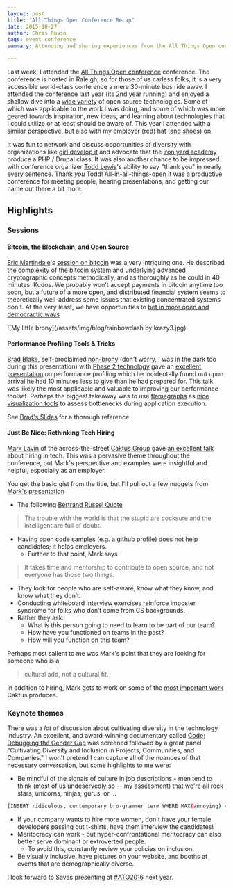 ```yaml
---
layout: post
title: "All Things Open Conference Recap"
date: 2015-10-27
author: Chris Russo
tags: event conference
summary: Attending and sharing experiences from the All Things Open conference.

---
```


Last week, I attended the
[All Things Open conference](http://allthingsopen.org/) conference. The
conference is hosted in Raleigh, so for those of us carless folks, it is a very
accessible world-class conference a mere 30-minute bus ride away. I attended
the conference last year (its 2nd year running) and enjoyed a shallow dive
into a [wide variety](http://allthingsopen.org/schedule/) of open source
technologies. Some of which was applicable to the work I was doing, and some of
which was more geared towards inspiration, new ideas, and learning about
technologies that I could utilize or at least should be aware of. This
year I attended with a similar perspective, but also with my employer (red) hat
([and shoes](https://twitter.com/Savas_Labs/status/656108971175116801)) on.

It was fun to network and discuss opportunities of diversity with organizations
like [girl develop it](https://www.girldevelopit.com/) and advocate that the
[iron yard academy](http://theironyard.com/locations/durham/)
produce a PHP / Drupal class. It was also another chance to be impressed with
conference organizer [Todd Lewis](https://twitter.com/toddlew)'s ability to say
"thank you" in nearly every sentence. Thank _you_ Todd! All-in-all-things-open
it was a productive conference for meeting people, hearing presentations, and
getting our name out there a bit more.

## Highlights

### Sessions

#### Bitcoin, the Blockchain, and Open Source
[Eric Martindale](https://twitter.com/martindale?lang=en)'s
[session on bitcoin](http://allthingsopen.org/talks/bitcoin-the-blockchain-and-open-source/)
was a very intriguing one. He described the complexity of the bitcoin system and
underlying advanced cryptographic concepts methodically, and as thoroughly
as he could in 40 minutes. Kudos. We probably won't accept payments in bitcoin
anytime too soon, but a future of a more open, and distributed financial system
seems to theoretically well-address some issues that existing concentrated
systems don't. At the very least, we have opportunities to
[bet in more open and democractic ways](http://www.augur.net/)

![My little brony](/assets/img/blog/rainbowdash by krazy3.jpg)

#### Performance Profiling Tools & Tricks
[Brad Blake](https://www.phase2technology.com/brad-blake/), self-proclaimed
[non-brony](http://whatisabrony.com/) (don't worry, I was in the dark too during
this presentation) with [Phase 2
technology](https://www.phase2technology.com/) gave an
[excellent presentation](http://allthingsopen.org/talks/performance-profiling-tools-tricks)
on performance profiling which he incidentally found out upon arrival he had 10
minutes less to give than he had prepared for. This talk was likely the most
applicable and valuable to improving our performance toolset. Perhaps the
biggest takeaway was to use
[flamegraphs](https://github.com/brendangregg/FlameGraph) as [nice visualization
tools](https://github.com/msonnabaum/xhprof-flamegraphs) to assess bottlenecks
during application execution.

See [Brad's Slides](http://www.slideshare.net/Phase2Technology/performance-profiling-tools-and-tricks)
for a thorough reference.

#### Just Be Nice: Rethinking Tech Hiring

[Mark Lavin](https://twitter.com/DrOhYes) of the across-the-street
[Caktus Group](https://www.caktusgroup.com/) gave [an excellent
talk](http://allthingsopen.org/talks/just-be-nice-rethinking-tech-hiring/)
about hiring in tech. This was a pervasive theme throughout the conference,
but Mark's perspective and examples were insightful and helpful, especially as
an employer.

You get the basic gist from the title, but I'll pull out a few nuggets from
[Mark's presentation](http://talks.caktusgroup.com/all-things-open/2015/hiring/#/1)

+ The following [Bertrand Russel Quote](http://talks.caktusgroup.com/all-things-open/2015/hiring/#/13)

> The trouble with the world is that the stupid are cocksure and the intelligent are full of doubt.

+ Having open code samples (e.g. a github profile) does not help candidates;
it helps employers.
  + Further to that point, Mark says

> It takes time and mentorship to contribute to open source, and not everyone
has those two things.

+ They look for people who are self-aware, know what they know, and know what
they don’t.
+ Conducting whiteboard interview exercises reinforce imposter syndrome for
folks who don’t come from CS backgrounds.
+ Rather they ask:
  + What is this person going to need to learn to be part of our team?
  + How have you functioned on teams in the past?
  + How will you function on this team?

Perhaps most salient to me was Mark's point that they are looking for someone
who is a

> cultural add, not a cultural fit.

In addition to hiring, Mark gets to work on some of the
[most important work](https://github.com/caktus/taytay) Caktus produces.

### Keynote themes
There was a _lot_ of discussion about cultivating diversity in the technology
industry. An excellent, and award-winning documentary called
[Code: Debugging the Gender Gap](http://www.codedocumentary.com/)
was screened followed by a great panel "Cultivating Diversity and Inclusion in
Projects, Communities, and Companies." I won't pretend I can capture all
of the nuances of that necessary conversation, but some highlights to me were:

+ Be mindful of the signals of culture in job descriptions - men tend to think
(most of us undeservedly so -- my assessment) that we're all rock stars,
unicorns, ninjas, gurus, or ...

```bash
[INSERT ridiculous, contemporary bro-grammer term WHERE MAX(annoying) = TRUE;]
```

+ If your company wants to hire more women, don't have your female developers
passing out t-shirts, have them interview the candidates!
+ Meritocracy can work - but hyper-confrontational meritocracy can also better
serve dominant or extroverted people.
  + To avoid this, constantly review your policies on inclusion.
+ Be visually inclusive: have pictures on your website, and booths at events
that are demographically diverse.

I look forward to Savas presenting at
[#ATO2016](https://twitter.com/hashtag/ATO2016?src=hash) next year.
